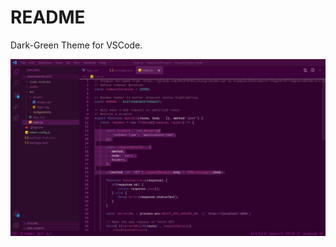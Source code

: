 # README
Dark-Green Theme for VSCode.

![](https://github.com/bakrimoharram/darkpurple-theme/raw/master/assets/preview.jpeg)
